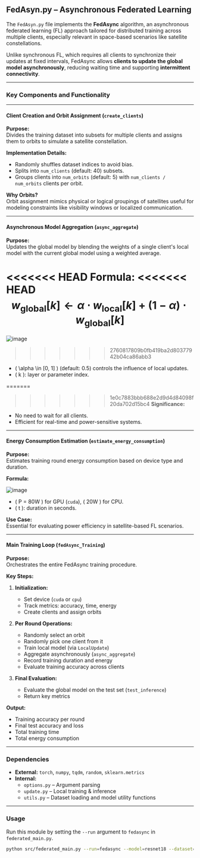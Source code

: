 ## FedAsyn.py – Asynchronous Federated Learning

The `FedAsyn.py` file implements the **FedAsync** algorithm, an asynchronous federated learning (FL) approach tailored for distributed training across multiple clients, especially relevant in space-based scenarios like satellite constellations.

Unlike synchronous FL, which requires all clients to synchronize their updates at fixed intervals, FedAsync allows **clients to update the global model asynchronously**, reducing waiting time and supporting **intermittent connectivity**.

---

### Key Components and Functionality

---

#### Client Creation and Orbit Assignment (`create_clients`)

**Purpose:**  
Divides the training dataset into subsets for multiple clients and assigns them to orbits to simulate a satellite constellation.

**Implementation Details:**
- Randomly shuffles dataset indices to avoid bias.
- Splits into `num_clients` (default: 40) subsets.
- Groups clients into `num_orbits` (default: 5) with `num_clients / num_orbits` clients per orbit.

**Why Orbits?**  
Orbit assignment mimics physical or logical groupings of satellites useful for modeling constraints like visibility windows or localized communication.

---

#### Asynchronous Model Aggregation (`async_aggregate`)

**Purpose:**  
Updates the global model by blending the weights of a single client's local model with the current global model using a weighted average.

<<<<<<< HEAD
**Formula:**
<<<<<<< HEAD
$$
w_{\text{global}}[k] \leftarrow \alpha \cdot w_{\text{local}}[k] + (1 - \alpha) \cdot w_{\text{global}}[k]
$$
=======

![image](https://github.com/user-attachments/assets/6033fcca-98ba-422e-bc07-05c423391f87)

>>>>>>> 2760817809b0fb419ba2d80377942b04ca86abb3

- \( \alpha \in [0, 1] \) (default: 0.5) controls the influence of local updates.
- \( k \): layer or parameter index.

=======
>>>>>>> 1e0c7883bbb688e2d9d4d84098f20da702d15bc4
**Significance:**
- No need to wait for all clients.
- Efficient for real-time and power-sensitive systems.

---

#### Energy Consumption Estimation (`estimate_energy_consumption`)

**Purpose:**  
Estimates training round energy consumption based on device type and duration.

**Formula:**

![image](https://github.com/user-attachments/assets/69b1deca-4c0e-4f04-b4e4-a5c9289cbf46)

- \( P = 80W \) for GPU (`cuda`), \( 20W \) for CPU.
- \( t \): duration in seconds.

**Use Case:**  
Essential for evaluating power efficiency in satellite-based FL scenarios.

---

#### Main Training Loop (`fedAsync_Training`)

**Purpose:**  
Orchestrates the entire FedAsync training procedure.

**Key Steps:**
1. **Initialization:**
   - Set device (`cuda` or `cpu`)
   - Track metrics: accuracy, time, energy
   - Create clients and assign orbits

2. **Per Round Operations:**
   - Randomly select an orbit
   - Randomly pick one client from it
   - Train local model (via `LocalUpdate`)
   - Aggregate asynchronously (`async_aggregate`)
   - Record training duration and energy
   - Evaluate training accuracy across clients

3. **Final Evaluation:**
   - Evaluate the global model on the test set (`test_inference`)
   - Return key metrics

**Output:**
- Training accuracy per round
- Final test accuracy and loss
- Total training time
- Total energy consumption

---

### Dependencies

- **External:** `torch`, `numpy`, `tqdm`, `random`, `sklearn.metrics`
- **Internal:**
  - `options.py` – Argument parsing
  - `update.py` – Local training & inference
  - `utils.py` – Dataset loading and model utility functions

---

### Usage

Run this module by setting the `--run` argument to `fedasync` in `federated_main.py`.

```bash
python src/federated_main.py --run=fedasync --model=resnet18 --dataset=eurosat --epochs=20

